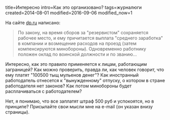 title=Интересно
intro=Как это организовано?
tags=журналюги
created=2014-08-01
modified=2016-09-06
modified_now=1


На сайте [dp.ru](http://www.dp.ru/a/2014/08/01/Armija_sobiraet_rezervistov/) написано:

> По закону, на время сборов за "резервистом" сохраняется рабочее место, и ему причитается выплата "среднего заработка" в компании и возмещение расходов на проезд (затем компенсируются минобороны). Одновременно работнику положен оклад по воинской должности и по званию...

Интересно, как это правило применяется к лицам, работающим заграницей? Как можно проверить, правда ли, как человек говорит, что ему платят "100500 тыщ мульенов денег"? Как иностранный работодатель отнесется к "вынужденному" отпуску, о котором в стране работодателя нет законов? Как потом минобороны будет расплачиваться с работодателем?

Нет, я понимаю, что все заплатят штраф 500 руб и успокоятся, но в принципе?
Присылайте свои мысли мне на e-mail (он указан внизу страницы).
